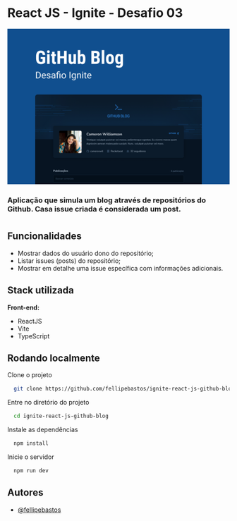 
# React JS - Ignite - Desafio 03

![App Screenshot](public/images/github-blog.png)


### Aplicação que simula um blog através de repositórios do Github. Casa issue criada é considerada um post.

#

## Funcionalidades

- Mostrar dados do usuário dono do repositório;
- Listar issues (posts) do repositório;
- Mostrar em detalhe uma issue específica com informações adicionais.


## Stack utilizada

**Front-end:**
- ReactJS
- Vite
- TypeScript


## Rodando localmente

Clone o projeto

```bash
  git clone https://github.com/fellipebastos/ignite-react-js-github-blog.git
```

Entre no diretório do projeto

```bash
  cd ignite-react-js-github-blog
```

Instale as dependências

```bash
  npm install
```

Inicie o servidor

```bash
  npm run dev
```


## Autores

- [@fellipebastos](https://www.github.com/fellipebastos)

